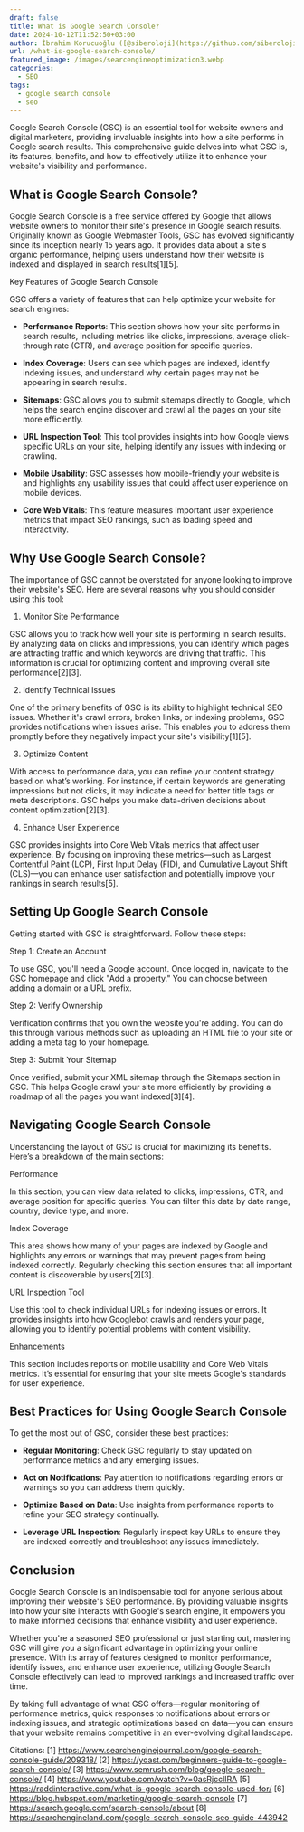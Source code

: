 ```yaml
---
draft: false
title: What is Google Search Console?
date: 2024-10-12T11:52:50+03:00
author: İbrahim Korucuoğlu ([@siberoloji](https://github.com/siberoloji))
url: /what-is-google-search-console/
featured_image: /images/searcengineoptimization3.webp
categories:
  - SEO
tags:
  - google search console
  - seo
---
```

Google Search Console (GSC) is an essential tool for website owners and digital marketers, providing invaluable insights into how a site performs in Google search results. This comprehensive guide delves into what GSC is, its features, benefits, and how to effectively utilize it to enhance your website's visibility and performance.

## What is Google Search Console?

Google Search Console is a free service offered by Google that allows website owners to monitor their site's presence in Google search results. Originally known as Google Webmaster Tools, GSC has evolved significantly since its inception nearly 15 years ago. It provides data about a site's organic performance, helping users understand how their website is indexed and displayed in search results[1][5].

Key Features of Google Search Console

GSC offers a variety of features that can help optimize your website for search engines:
* **Performance Reports**: This section shows how your site performs in search results, including metrics like clicks, impressions, average click-through rate (CTR), and average position for specific queries.

* **Index Coverage**: Users can see which pages are indexed, identify indexing issues, and understand why certain pages may not be appearing in search results.

* **Sitemaps**: GSC allows you to submit sitemaps directly to Google, which helps the search engine discover and crawl all the pages on your site more efficiently.

* **URL Inspection Tool**: This tool provides insights into how Google views specific URLs on your site, helping identify any issues with indexing or crawling.

* **Mobile Usability**: GSC assesses how mobile-friendly your website is and highlights any usability issues that could affect user experience on mobile devices.

* **Core Web Vitals**: This feature measures important user experience metrics that impact SEO rankings, such as loading speed and interactivity.
## Why Use Google Search Console?

The importance of GSC cannot be overstated for anyone looking to improve their website's SEO. Here are several reasons why you should consider using this tool:

1. Monitor Site Performance

GSC allows you to track how well your site is performing in search results. By analyzing data on clicks and impressions, you can identify which pages are attracting traffic and which keywords are driving that traffic. This information is crucial for optimizing content and improving overall site performance[2][3].

2. Identify Technical Issues

One of the primary benefits of GSC is its ability to highlight technical SEO issues. Whether it's crawl errors, broken links, or indexing problems, GSC provides notifications when issues arise. This enables you to address them promptly before they negatively impact your site's visibility[1][5].

3. Optimize Content

With access to performance data, you can refine your content strategy based on what’s working. For instance, if certain keywords are generating impressions but not clicks, it may indicate a need for better title tags or meta descriptions. GSC helps you make data-driven decisions about content optimization[2][3].

4. Enhance User Experience

GSC provides insights into Core Web Vitals metrics that affect user experience. By focusing on improving these metrics—such as Largest Contentful Paint (LCP), First Input Delay (FID), and Cumulative Layout Shift (CLS)—you can enhance user satisfaction and potentially improve your rankings in search results[5].

## Setting Up Google Search Console

Getting started with GSC is straightforward. Follow these steps:

Step 1: Create an Account

To use GSC, you'll need a Google account. Once logged in, navigate to the GSC homepage and click "Add a property." You can choose between adding a domain or a URL prefix.

Step 2: Verify Ownership

Verification confirms that you own the website you're adding. You can do this through various methods such as uploading an HTML file to your site or adding a meta tag to your homepage.

Step 3: Submit Your Sitemap

Once verified, submit your XML sitemap through the Sitemaps section in GSC. This helps Google crawl your site more efficiently by providing a roadmap of all the pages you want indexed[3][4].

## Navigating Google Search Console

Understanding the layout of GSC is crucial for maximizing its benefits. Here’s a breakdown of the main sections:

Performance

In this section, you can view data related to clicks, impressions, CTR, and average position for specific queries. You can filter this data by date range, country, device type, and more.

Index Coverage

This area shows how many of your pages are indexed by Google and highlights any errors or warnings that may prevent pages from being indexed correctly. Regularly checking this section ensures that all important content is discoverable by users[2][3].

URL Inspection Tool

Use this tool to check individual URLs for indexing issues or errors. It provides insights into how Googlebot crawls and renders your page, allowing you to identify potential problems with content visibility.

Enhancements

This section includes reports on mobile usability and Core Web Vitals metrics. It’s essential for ensuring that your site meets Google's standards for user experience.

## Best Practices for Using Google Search Console

To get the most out of GSC, consider these best practices:
* **Regular Monitoring**: Check GSC regularly to stay updated on performance metrics and any emerging issues.

* **Act on Notifications**: Pay attention to notifications regarding errors or warnings so you can address them quickly.

* **Optimize Based on Data**: Use insights from performance reports to refine your SEO strategy continually.

* **Leverage URL Inspection**: Regularly inspect key URLs to ensure they are indexed correctly and troubleshoot any issues immediately.
## Conclusion

Google Search Console is an indispensable tool for anyone serious about improving their website's SEO performance. By providing valuable insights into how your site interacts with Google's search engine, it empowers you to make informed decisions that enhance visibility and user experience.

Whether you're a seasoned SEO professional or just starting out, mastering GSC will give you a significant advantage in optimizing your online presence. With its array of features designed to monitor performance, identify issues, and enhance user experience, utilizing Google Search Console effectively can lead to improved rankings and increased traffic over time.

By taking full advantage of what GSC offers—regular monitoring of performance metrics, quick responses to notifications about errors or indexing issues, and strategic optimizations based on data—you can ensure that your website remains competitive in an ever-evolving digital landscape.

Citations: [1] https://www.searchenginejournal.com/google-search-console-guide/209318/ [2] https://yoast.com/beginners-guide-to-google-search-console/ [3] https://www.semrush.com/blog/google-search-console/ [4] https://www.youtube.com/watch?v=0asRjcclIRA [5] https://raddinteractive.com/what-is-google-search-console-used-for/ [6] https://blog.hubspot.com/marketing/google-search-console [7] https://search.google.com/search-console/about [8] https://searchengineland.com/google-search-console-seo-guide-443942
